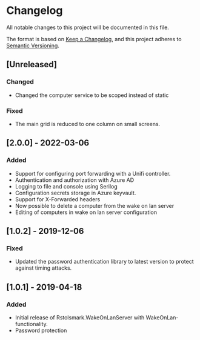 # Changelog
All notable changes to this project will be documented in this file.

The format is based on [Keep a Changelog](https://keepachangelog.com/en/1.0.0/),
and this project adheres to [Semantic Versioning](https://semver.org/spec/v2.0.0.html).

## [Unreleased]
### Changed
- Changed the computer service to be scoped instead of static
### Fixed
- The main grid is reduced to one column on small screens.

## [2.0.0] - 2022-03-06
### Added
- Support for configuring port forwarding with a Unifi controller.
- Authentication and authorization with Azure AD
- Logging to file and console using Serilog
- Configuration secrets storage in Azure keyvault.
- Support for X-Forwarded headers
- Now possible to delete a computer from the wake on lan server
- Editing of computers in wake on lan server configuration

## [1.0.2] - 2019-12-06
### Fixed
- Updated the password authentication library to latest version to protect against timing attacks.

## [1.0.1] - 2019-04-18
### Added
- Initial release of Rstolsmark.WakeOnLanServer with WakeOnLan-functionality.
- Password protection
